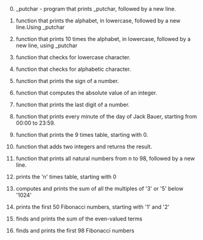 0. _putchar - program that prints _putchar, followed by a new line.

1. function that prints the alphabet, in lowercase, followed by a new line.Using _putchar

2. function that prints 10 times the alphabet, in lowercase, followed by a new line, using _putchar

3. function that checks for lowercase character.

4. function that checks for alphabetic character.

5. function that prints the sign of a number.

6. function that computes the absolute value of an integer.

7. function that prints the last digit of a number.

8. function that prints every minute of the day of Jack Bauer, starting from 00:00 to 23:59.

9. function that prints the 9 times table, starting with 0.

10. function that adds two integers and returns the result.

11. function that prints all natural numbers from n to 98, followed by a new line.

100. prints the 'n' times table, starting with 0

101. computes and prints the sum of all the multiples of '3' or '5' below '1024'

102. prints the first 50 Fibonacci numbers, starting with '1' and '2'

103. finds and prints the sum of the even-valued terms

104. finds and prints the first 98 Fibonacci numbers
